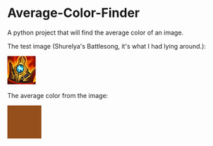 # Average-Color-Finder
A python project that will find the average color of an image.

The test image (Shurelya's Battlesong, it's what I had lying around.):

![Alt text](test.png?raw=true "Test Image, Shurelya's Battlesong")

The average color from the image:

![Alt text](avgcol.PNG?raw=true "Average color from test image")

